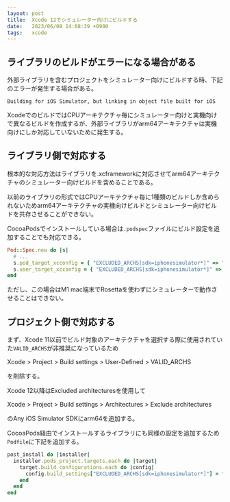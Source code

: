 ```yaml
---
layout: post
title:  Xcode 12でシミュレーター向けにビルドする
date:   2023/06/08 14:08:39 +0900
tags:   xcode
---
```


## ライブラリのビルドがエラーになる場合がある

外部ライブラリを含むプロジェクトをシミュレーター向けにビルドする時、下記のエラーが発生する場合がある。

```log
Building for iOS Simulator, but linking in object file built for iOS
```

XcodeでのビルドではCPUアーキテクチャ毎にシミュレーター向けと実機向けで異なるビルドを作成するが、外部ライブラリがarm64アーキテクチャは実機向けにしか対応していないために発生する。

## ライブラリ側で対応する

根本的な対応方法はライブラリを.xcframeworkに対応させてarm64アーキテクチャのシミュレーター向けビルドを含めることである。

以前のライブラリの形式ではCPUアーキテクチャ毎に1種類のビルドしか含められないためarm64アーキテクチャの実機向けビルドとシミュレーター向けビルドを共存させることができない。

CocoaPodsでインストールしている場合は`.podspec`ファイルにビルド設定を追加することでも対応できる。

```ruby
Pod::Spec.new do |s|
  # ...
  s.pod_target_xcconfig = { "EXCLUDED_ARCHS[sdk=iphonesimulator*]" => "arm64" }
  s.user_target_xcconfig = { "EXCLUDED_ARCHS[sdk=iphonesimulator*]" => "arm64" }
end
```

ただし、この場合はM1 mac端末でRosettaを使わずにシミュレーターで動作させることはできない。

## プロジェクト側で対応する

まず、Xcode 11以前でビルド対象のアーキテクチャを選択する際に使用されていた`VALID_ARCHS`が非推奨になっているため

Xcode > Project > Build settings > User-Defined > VALID_ARCHS

を削除する。

Xcode 12以降はExcluded architecturesを使用して

Xcode > Project > Build settings > Architectures > Exclude architectures

のAny iOS Simulator SDKにarm64を追加する。

CocoaPods経由でインストールするライブラリにも同様の設定を追加するため`Podfile`に下記を追加する。

```ruby
post_install do |installer|
  installer.pods_project.targets.each do |target|
    target.build_configurations.each do |config|
      config.build_settings["EXCLUDED_ARCHS[sdk=iphonesimulator*]"] = "arm64"
    end
  end
end
```
